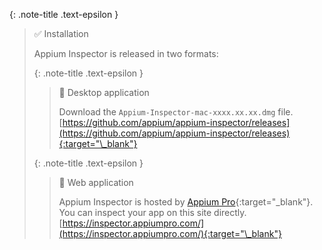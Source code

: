 <!-- _includes/docs/env/appium/ -->

{: .note-title .text-epsilon }
> ✅ Installation
> 
> Appium Inspector is released in two formats:
> 
> {: .note-title .text-epsilon } 
>> 🔘 Desktop application
>>
>> Download the `Appium-Inspector-mac-xxxx.xx.xx.dmg` file.<br>
>> [https://github.com/appium/appium-inspector/releases](https://github.com/appium/appium-inspector/releases){:target="\_blank"}
>
> 
> {: .note-title .text-epsilon } 
>> 🔘 Web application
>>
>> Appium Inspector is hosted by [Appium Pro](https://appiumpro.com/){:target="\_blank"}.
>> You can inspect your app on this site directly.<br>
>> [https://inspector.appiumpro.com/](https://inspector.appiumpro.com/){:target="\_blank"}
